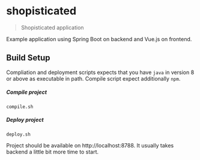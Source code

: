 # shopisticated

> Shopisticated application

Example application using Spring Boot on backend and Vue.js on frontend.

## Build Setup

Compliation and deployment scripts expects that you have `java` in version 8 or above as executable in path.
Compile script expect additionally `npm`.

##### Compile project
`compile.sh`
##### Deploy project 
`deploy.sh`

Project should be available on http://localhost:8788.
 It usually takes backend a little bit more time to start.
